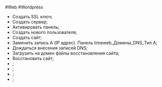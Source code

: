 #Web #Wordpress 

- Создать SSL ключ;
- Создать сервер;
- Активировать панель;
- Создать нового пользователя;
- Создать сайт;
- Заменить запись А (IP адрес). Панель timeweb_Домены_DNS_Тип А;
- Дождаться внесения записей DNS;
- Загрузить на домен файлы восстановления сайта;
- Восстановить сайт;
- ;
- ;
- ;
- ;